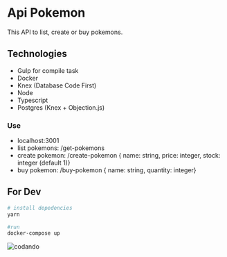 Api Pokemon
=========

This API to list, create or buy pokemons.


## Technologies

* Gulp for compile task
* Docker
* Knex (Database Code First)
* Node
* Typescript
* Postgres (Knex + Objection.js) 

### Use
* localhost:3001
* list pokemons: /get-pokemons
* create pokemon: /create-pokemon { name: string, price: integer, stock: integer (default 1)}
* buy pokemon: /buy-pokemon { name: string, quantity: integer}

## For Dev

```bash
# install depedencies
yarn

#run
docker-compose up
```

![codando](https://media.giphy.com/media/ZvLUtG6BZkBi0/giphy.gif)
